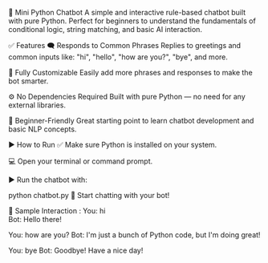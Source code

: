 💬 Mini Python Chatbot
A simple and interactive rule-based chatbot built with pure Python. Perfect for beginners to understand the fundamentals of conditional logic, string matching, and basic AI interaction.

✅ Features
🗨️ Responds to Common Phrases
Replies to greetings and common inputs like:
"hi", "hello", "how are you?", "bye", and more.

🧠 Fully Customizable
Easily add more phrases and responses to make the bot smarter.

⚙️ No Dependencies Required
Built with pure Python — no need for any external libraries.

🚀 Beginner-Friendly
Great starting point to learn chatbot development and basic NLP concepts.

▶️ How to Run
✅ Make sure Python is installed on your system.

💻 Open your terminal or command prompt.

▶️ Run the chatbot with:

python chatbot.py
💬 Start chatting with your bot!

🧪 Sample Interaction :
You: hi  
Bot: Hello there!

You: how are you?
Bot: I'm just a bunch of Python code, but I'm doing great!

You: bye
Bot: Goodbye! Have a nice day!
